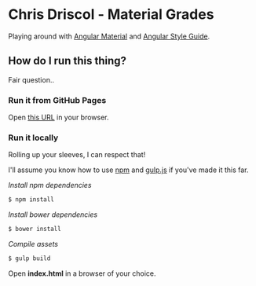 # Chris Driscol - Material Grades
Playing around with [Angular Material](https://material.angularjs.org) and [Angular Style Guide](https://github.com/johnpapa/angular-styleguide).

## How do I run this thing?
Fair question..

### Run it from GitHub Pages
Open [this URL](https://cdriscol.github.io/materialgrades) in your browser.

### Run it locally
Rolling up your sleeves, I can respect that!

I'll assume you know how to use [npm](https://github.com/npm/npm) and [gulp.js](http://gulpjs.com/) if you've made it this far.

*Install npm dependencies*
```bash
$ npm install
```

*Install bower dependencies*
```bash
$ bower install
```

*Compile assets*
```bash
$ gulp build
```

Open **index.html** in a browser of your choice.